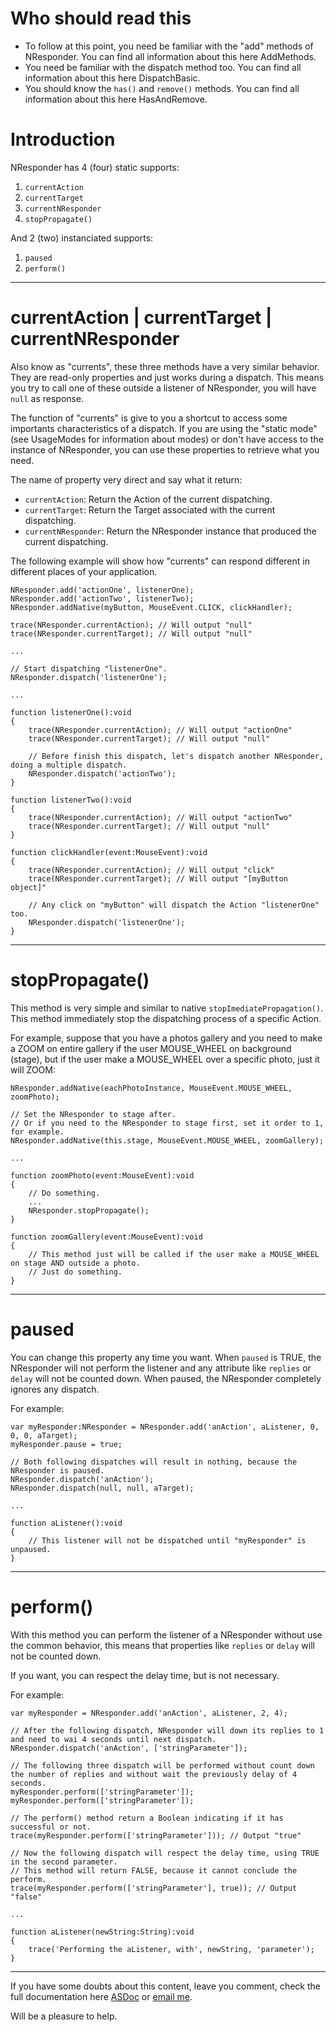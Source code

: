 # Who should read this #

  * To follow at this point, you need be familiar with the "add" methods of NResponder. You can find all information about this here AddMethods.
  * You need be familiar with the dispatch method too. You can find all information about this here DispatchBasic.
  * You should know the `has()` and `remove()` methods. You can find all information about this here HasAndRemove.

# Introduction #

NResponder has 4 (four) static supports:
  1. `currentAction`
  1. `currentTarget`
  1. `currentNResponder`
  1. `stopPropagate()`

And 2 (two) instanciated supports:
  1. `paused`
  1. `perform()`


---


# currentAction | currentTarget | currentNResponder #

Also know as "currents", these three methods have a very similar behavior. They are read-only properties and just works during a dispatch. This means you try to call one of these outside a listener of NResponder, you will have `null` as response.

The function of "currents" is give to you a shortcut to access some importants characteristics of a dispatch. If you are using the "static mode" (see UsageModes for information about modes) or don't have access to the instance of NResponder, you can use these properties to retrieve what you need.

The name of property very direct and say what it return:
  * `currentAction`: Return the Action of the current dispatching.
  * `currentTarget`: Return the Target associated with the current dispatching.
  * `currentNResponder`: Return the NResponder instance that produced the current dispatching.

The following example will show how "currents" can respond different in different places of your application.
```
NResponder.add('actionOne', listenerOne);
NResponder.add('actionTwo', listenerTwo);
NResponder.addNative(myButton, MouseEvent.CLICK, clickHandler);

trace(NResponder.currentAction); // Will output "null"
trace(NResponder.currentTarget); // Will output "null"

...

// Start dispatching "listenerOne".
NResponder.dispatch('listenerOne');

...

function listenerOne():void
{
    trace(NResponder.currentAction); // Will output "actionOne"
    trace(NResponder.currentTarget); // Will output "null"
    
    // Before finish this dispatch, let's dispatch another NResponder, doing a multiple dispatch.
    NResponder.dispatch('actionTwo');
}

function listenerTwo():void
{
    trace(NResponder.currentAction); // Will output "actionTwo"
    trace(NResponder.currentTarget); // Will output "null"
}

function clickHandler(event:MouseEvent):void
{
    trace(NResponder.currentAction); // Will output "click"
    trace(NResponder.currentTarget); // Will output "[myButton object]"
    
    // Any click on "myButton" will dispatch the Action "listenerOne" too.
    NResponder.dispatch('listenerOne');
}
```



---


# stopPropagate() #

This method is very simple and similar to native `stopImediatePropagation()`. This method immediately stop the dispatching process of a specific Action.

For example, suppose that you have a photos gallery and you need to make a ZOOM on entire gallery if the user MOUSE\_WHEEL on background (stage), but if the user make a MOUSE\_WHEEL over a specific photo, just it will ZOOM:
```
NResponder.addNative(eachPhotoInstance, MouseEvent.MOUSE_WHEEL, zoomPhoto);

// Set the NResponder to stage after.
// Or if you need to the NResponder to stage first, set it order to 1, for example.
NResponder.addNative(this.stage, MouseEvent.MOUSE_WHEEL, zoomGallery);

...

function zoomPhoto(event:MouseEvent):void
{
    // Do something.
    ...
    NResponder.stopPropagate();
}

function zoomGallery(event:MouseEvent):void
{
    // This method just will be called if the user make a MOUSE_WHEEL on stage AND outside a photo.
    // Just do something.
}
```


---


# paused #

You can change this property any time you want. When `paused` is TRUE, the NResponder will not perform the listener and any attribute like `replies` or `delay` will not be counted down. When paused, the NResponder completely ignores any dispatch.

For example:
```
var myResponder:NResponder = NResponder.add('anAction', aListener, 0, 0, 0, aTarget);
myResponder.pause = true;

// Both following dispatches will result in nothing, because the NResponder is paused.
NResponder.dispatch('anAction');
NResponder.dispatch(null, null, aTarget);

...

function aListener():void
{
    // This listener will not be dispatched until "myResponder" is unpaused.
}
```


---


# perform() #

With this method you can perform the listener of a NResponder without use the common behavior, this means that properties like `replies` or `delay` will not be counted down.

If you want, you can respect the delay time, but is not necessary.

For example:
```
var myResponder = NResponder.add('anAction', aListener, 2, 4);

// After the following dispatch, NResponder will down its replies to 1 and need to wai 4 seconds until next dispatch.
NResponder.dispatch('anAction', ['stringParameter']);

// The following three dispatch will be performed without count down the number of replies and without wait the previously delay of 4 seconds.
myResponder.perform(['stringParameter']);
myResponder.perform(['stringParameter']);

// The perform() method return a Boolean indicating if it has successful or not.
trace(myResponder.perform(['stringParameter'])); // Output "true"

// Now the following dispatch will respect the delay time, using TRUE in the second parameter.
// This method will return FALSE, because it cannot conclude the perform.
trace(myResponder.perform(['stringParameter'], true)); // Output "false"

...

function aListener(newString:String):void
{
    trace('Performing the aListener, with', newString, 'parameter');
}
```


---


If you have some doubts about this content, leave you comment, check the full documentation here [ASDoc](http://db-in.com/frameworks/nineveh/doc/) or [email me](mailto:diney@db-in.com).

Will be a pleasure to help.